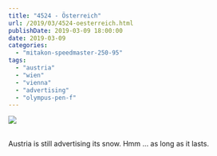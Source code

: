 ```yaml
---
title: "4524 - Österreich"
url: /2019/03/4524-oesterreich.html
publishDate: 2019-03-09 18:00:00
date: 2019-03-09
categories: 
  - "mitakon-speedmaster-250-95"
tags: 
  - "austria"
  - "wien"
  - "vienna"
  - "advertising"
  - "olympus-pen-f"
---
```

<div class="container">
<div class="center"><a target="_blank" href="https://d25zfm9zpd7gm5.cloudfront.net/1200x1200/2017/20171225_200610_lr.jpg"><img class="webfeedsFeaturedVisual" src="https://d25zfm9zpd7gm5.cloudfront.net/0600x0600/2017/20171225_200610_lr.jpg" /></a></div>
</div>
<br />

Austria is still advertising its snow. Hmm ... as long as it lasts.